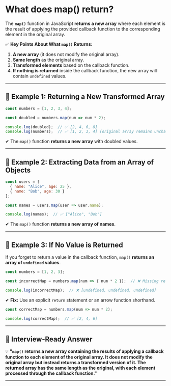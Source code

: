 # What does map() return?

The **`map()`** function in JavaScript **returns a new array** where each element is the result of applying the provided callback function to the corresponding element in the original array.  

✅ **Key Points About What `map()` Returns:**  
1. **A new array** (it does not modify the original array).  
2. **Same length** as the original array.  
3. **Transformed elements** based on the callback function.  
4. **If nothing is returned** inside the callback function, the new array will contain `undefined` values.  

---

## **📌 Example 1: Returning a New Transformed Array**
```javascript
const numbers = [1, 2, 3, 4];

const doubled = numbers.map(num => num * 2);

console.log(doubled);  // ✅ [2, 4, 6, 8]
console.log(numbers);  // ✅ [1, 2, 3, 4] (original array remains unchanged)
```
✔ The `map()` function **returns a new array** with doubled values.  

---

## **📌 Example 2: Extracting Data from an Array of Objects**
```javascript
const users = [
  { name: "Alice", age: 25 },
  { name: "Bob", age: 30 }
];

const names = users.map(user => user.name);

console.log(names);  // ✅ ["Alice", "Bob"]
```
✔ The `map()` function **returns a new array of names**.

---

## **📌 Example 3: If No Value is Returned**
If you forget to return a value in the callback function, `map()` **returns an array of `undefined` values**.

```javascript
const numbers = [1, 2, 3];

const incorrectMap = numbers.map(num => { num * 2 });  // ❌ Missing return statement

console.log(incorrectMap);  // ❌ [undefined, undefined, undefined]
```
✔ **Fix:** Use an explicit `return` statement or an arrow function shorthand.

```javascript
const correctMap = numbers.map(num => num * 2);

console.log(correctMap);  // ✅ [2, 4, 6]
```

---

## **📌 Interview-Ready Answer**
💡 **"`map()` returns a new array containing the results of applying a callback function to each element of the original array. It does not modify the original array but instead returns a transformed version of it. The returned array has the same length as the original, with each element processed through the callback function."**  

---
